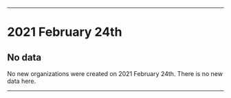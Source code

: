 
***

# 2021 February 24th

## No data

No new organizations were created on 2021 February 24th. There is no new data here.

***
